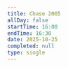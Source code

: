 ```yaml
---
title: Chase 2005
allDay: false
startTime: 16:00
endTime: 16:30
date: 2025-10-25
completed: null
type: single
---
```

